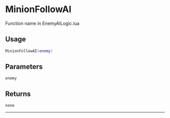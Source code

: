 # MinionFollowAI
Function name in EnemyAILogic.lua
## Usage
```lua
MinionFollowAI(enemy)
```
## Parameters
`enemy`
## Returns
`none`

---